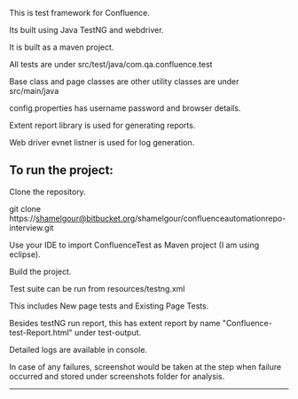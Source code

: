 This is test framework for Confluence.

Its built using Java TestNG and webdriver.

It is built as a maven project.

All tests are under src/test/java/com.qa.confluence.test

Base class and page classes are other utility classes are under src/main/java

config.properties has username password and browser details.

Extent report library is used for generating reports.

Web driver evnet listner is used for log generation.

To run the project:
------------------
Clone the repository.

git clone https://shamelgour@bitbucket.org/shamelgour/confluenceautomationrepo-interview.git

Use your IDE to import ConfluenceTest as Maven project (I am using eclipse).

Build the project.

Test suite can be run from resources/testng.xml 

This includes New page tests and Existing Page Tests.

Besides testNG run report, this has extent report by name "Confluence-test-Report.html" under test-output.

Detailed logs are available in console.

In case of any failures, screenshot would be taken at the step when failure occurred and stored under screenshots
folder for analysis.

------------------------------------------------------------------------------------------------------------------

